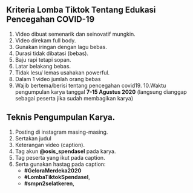 ## Kriteria Lomba Tiktok Tentang Edukasi Pencegahan COVID-19
1. Video dibuat semenarik dan seinovatif mungkin.
2. Video direkam full body.
3. Gunakan iringan dengan lagu bebas.
4. Durasi tidak dibatasi (bebas).
5. Baju rapi tetapi sopan.
6. Latar belakang bebas.
7. Tidak lesu/ lemas usahakan powerful.
8. Dalam 1 video jumlah orang bebas
9. Wajib bertema/berisi tentang pencegahan covid19.
10.Waktu pengumpulan karya tanggal **7-15 Agustus 2020** (langsung dianggap sebagai peserta jika sudah membagikan karya)

## Teknis Pengumpulan Karya.
1. Posting di instagram masing-masing.
2. Sertakan judul 
3. Keterangan video (caption).
4. Tag akun **@osis_spendasel** pada karya.
5. Tag peserta yang ikut pada caption.
6. Serta gunakan hastag pada caption:
    - **#GeloraMerdeka2020**
    - **#LombaTiktokSpendasel**, 
    - **#smpn2selatkeren**,




















